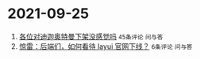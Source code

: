# 2021-09-25

1. [各位对迪迦奥特曼下架没感觉吗](https://www.v2ex.com/t/804074) `45条评论` `问与答`
1. [惊雷：后端们，如何看待 layui 官网下线？](https://www.v2ex.com/t/804075) `6条评论` `问与答`
